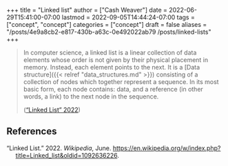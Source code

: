 +++
title = "Linked list"
author = ["Cash Weaver"]
date = 2022-06-29T15:41:00-07:00
lastmod = 2022-09-05T14:44:24-07:00
tags = ["concept", "concept"]
categories = ["concept"]
draft = false
aliases = "/posts/4e9a8cb2-e817-430b-a63c-0e492022ab79 /posts/linked-lists"
+++

> In computer science, a linked list is a linear collection of data elements whose order is not given by their physical placement in memory. Instead, each element points to the next. It is a [Data structure]({{< relref "data_structures.md" >}}) consisting of a collection of nodes which together represent a sequence. In its most basic form, each node contains: data, and a reference (in other words, a link) to the next node in the sequence.
>
> (<a href="#citeproc_bib_item_1">“Linked List” 2022</a>)

## References

<style>.csl-entry{text-indent: -1.5em; margin-left: 1.5em;}</style><div class="csl-bib-body">
  <div class="csl-entry"><a id="citeproc_bib_item_1"></a>“Linked List.” 2022. <i>Wikipedia</i>, June. <a href="https://en.wikipedia.org/w/index.php?title=Linked_list&oldid=1092636226">https://en.wikipedia.org/w/index.php?title=Linked_list&#38;oldid=1092636226</a>.</div>
</div>
